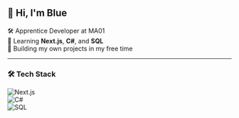 ## 👋 Hi, I'm Blue

🛠️ Apprentice Developer at MA01  
🚀 Learning **Next.js**, **C#**, and **SQL**  
🧩 Building my own projects in my free time  

---

### 🛠️ Tech Stack  
![Next.js](https://img.shields.io/badge/Next.js-000000?style=for-the-badge&logo=nextdotjs&logoColor=white)  
![C#](https://img.shields.io/badge/C%23-239120?style=for-the-badge&logo=csharp&logoColor=white)  
![SQL](https://img.shields.io/badge/SQL-4479A1?style=for-the-badge&logo=mysql&logoColor=white)

